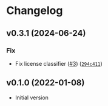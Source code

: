# Changelog

<!--next-version-placeholder-->

## v0.3.1 (2024-06-24)

### Fix

* Fix license classifier ([#3](https://github.com/bdraco/discovery30303/issues/3)) ([`294c411`](https://github.com/bdraco/discovery30303/commit/294c41168d7169b9a5530af6eb67be90aaafc723))

## v0.1.0 (2022-01-08)
* Initial version

